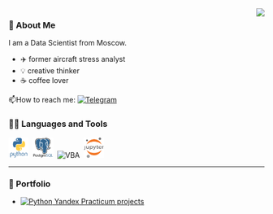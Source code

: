 <div>
  <img src="https://im5.ezgif.com/tmp/ezgif-5-cc3d3bb9d8.gif" height = 300 align="right">
</div>


### 💫 About Me
I am a Data Scientist from Moscow.

- ✈️ former aircraft stress analyst 
- 💡  creative thinker 
- ☕ coffee lover

:mailbox:How to reach me: [![Telegram](https://img.shields.io/badge/-EfimovaElVit-red?color=white&logo=telegram&logoColor=blue)](https://t.me/EfimovaElVit)
### 👩‍💻 Languages and Tools

  <img src="https://github.com/devicons/devicon/blob/master/icons/python/python-original-wordmark.svg" title="Python" alt="Python" width="40" height="40"/>&nbsp;
  <img src="https://github.com/devicons/devicon/blob/master/icons/postgresql/postgresql-original-wordmark.svg" title="PostgreSQL" alt="PostgreSQL" width="40" height="40"/>&nbsp;
  <img src="https://encrypted-tbn0.gstatic.com/images?q=tbn:ANd9GcQsfSJ0J1XGfe6mdE7uA0d4rfHTxd2_e0LN9w&usqp=CAU" title="VBA" alt="VBA" width="40" height="40"/>&nbsp;
  <img src="https://github.com/devicons/devicon/blob/master/icons/jupyter/jupyter-original-wordmark.svg" title="Jupiter Notebook" alt="" width="40" height="40"/>

---
### 📑 Portfolio

- [<img src="https://media.licdn.com/dms/image/C4D0BAQFE6HwvEghm2Q/company-logo_200_200/0/1617278504445?e=2147483647&v=beta&t=YTgh-29_orwQCiGsYCW9GUoSdT4Xiu6EPLSPMARYDAM" title="Python" alt="Python" width="15"/> Yandex Practicum projects](YP-projects)

